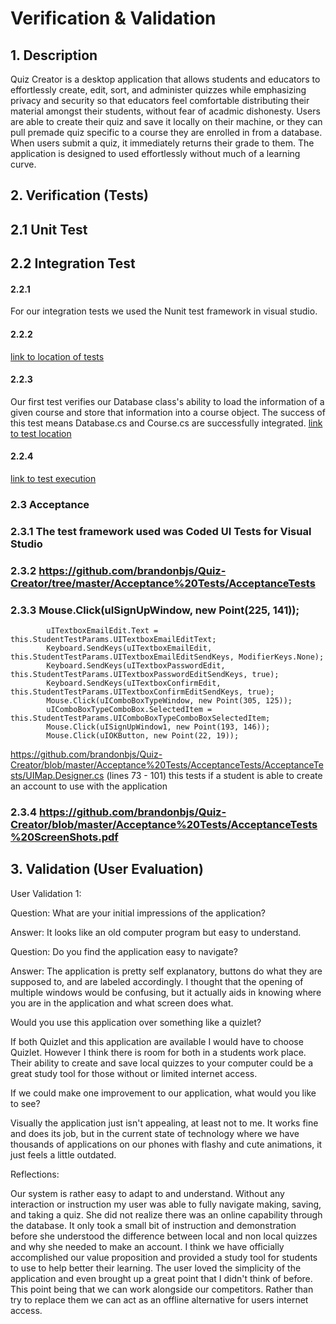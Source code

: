# Verification & Validation

## 1. Description
  Quiz Creator is a desktop application that allows students and educators to effortlessly create,
	edit, sort, and administer quizzes while emphasizing privacy and security so that educators feel comfortable
	distributing their material amongst their students, without fear of acadmic dishonesty. Users are able to create their 
  quiz and save it locally on their machine, or they can pull premade quiz specific to a course they are enrolled in
  from a database. When users submit a quiz, it immediately returns their grade to them. The application is designed to 
  used effortlessly without much of a learning curve.

## 2. Verification (Tests) 

## 2.1 Unit Test

## 2.2 Integration Test

#### 2.2.1 
For our integration tests we used the Nunit test framework in visual studio.

#### 2.2.2
[link to location of tests](https://github.com/brandonbjs/Quiz-Creator/blob/master/Quiz-Creator/IntegrationTest.cs)

#### 2.2.3
Our first test verifies our Database class's ability to load the information of a given course and store that 
information into a course object. The success of this test means Database.cs and Course.cs are successfully integrated.
[link to test location](https://github.com/brandonbjs/Quiz-Creator/blob/master/Quiz-Creator/IntegrationTest.cs)

#### 2.2.4
[link to test execution](https://github.com/brandonbjs/Quiz-Creator/blob/master/IntegrationTestsResults.png)

### 2.3 Acceptance

### 2.3.1 The test framework used was Coded UI Tests for Visual Studio

### 2.3.2 https://github.com/brandonbjs/Quiz-Creator/tree/master/Acceptance%20Tests/AcceptanceTests

### 2.3.3   Mouse.Click(uISignUpWindow, new Point(225, 141));
            uITextboxEmailEdit.Text = this.StudentTestParams.UITextboxEmailEditText;
            Keyboard.SendKeys(uITextboxEmailEdit, this.StudentTestParams.UITextboxEmailEditSendKeys, ModifierKeys.None);
            Keyboard.SendKeys(uITextboxPasswordEdit, this.StudentTestParams.UITextboxPasswordEditSendKeys, true);
            Keyboard.SendKeys(uITextboxConfirmEdit, this.StudentTestParams.UITextboxConfirmEditSendKeys, true);
            Mouse.Click(uIComboBoxTypeWindow, new Point(305, 125));
            uIComboBoxTypeComboBox.SelectedItem = this.StudentTestParams.UIComboBoxTypeComboBoxSelectedItem;
            Mouse.Click(uISignUpWindow1, new Point(193, 146));
            Mouse.Click(uIOKButton, new Point(22, 19));	

https://github.com/brandonbjs/Quiz-Creator/blob/master/Acceptance%20Tests/AcceptanceTests/AcceptanceTests/UIMap.Designer.cs
(lines 73 - 101)
this tests if a student is able to create an account to use with the application

### 2.3.4 https://github.com/brandonbjs/Quiz-Creator/blob/master/Acceptance%20Tests/AcceptanceTests%20ScreenShots.pdf


## 3. Validation (User Evaluation)

User Validation 1:

Question: What are your initial impressions of the application?

Answer: It looks like an old computer program but easy to understand.

Question: Do you find the application easy to navigate?

Answer: The application is pretty self explanatory, buttons do what they are supposed to, and are labeled accordingly. I thought that the opening of multiple windows would be confusing, but it actually aids in knowing where you are in the application and what screen does what.  

Would you use this application over something like a quizlet?

If both Quizlet and this application are available I would have to choose Quizlet. However I think there is room for both in a students work place. Their ability to create and save local quizzes to your computer could be a great study tool for those without or limited internet access.

If we could make one improvement to our application, what would you like to see? 

Visually the application just isn't appealing, at least not to me. It works fine and does its job, but in the current state of technology where we have thousands of applications on our phones with flashy and cute animations, it just feels a little outdated. 

Reflections: 

Our system is rather easy to adapt to and understand. Without any interaction or instruction my user was able to fully navigate making, saving, and taking a quiz. She did not realize there was an online capability through the database. It only took a small bit of instruction and demonstration before she understood the difference between local and non local quizzes and why she needed to make an account. I think we have officially accomplished our value proposition and provided a study tool for students to use to help better their learning. The user loved the simplicity of the application and even brought up a great point that I didn't think of before. This point being that we can work alongside our competitors. Rather than try to replace them we can act as an offline alternative for users internet access.      
